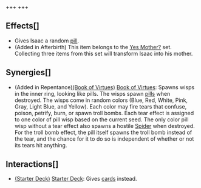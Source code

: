 +++
+++

Effects[]
---------


* Gives Isaac a random [pill](/wiki/Pill "Pill").
* (Added in Afterbirth) This item belongs to the [Yes Mother?](/wiki/Yes_Mother%3F "Yes Mother?") set. Collecting three items from this set will transform Isaac into his mother.


Synergies[]
-----------


* (Added in Repentance)[(Book of Virtues)](/wiki/Book_of_Virtues "Book of Virtues") [Book of Virtues](/wiki/Book_of_Virtues "Book of Virtues"): Spawns wisps in the inner ring, looking like pills. The wisps spawn [pills](/wiki/Pill "Pill") when destroyed. The wisps come in random colors (Blue, Red, White, Pink, Gray, Light Blue, and Yellow). Each color may fire tears that confuse, poison, petrify, burn, or spawn troll bombs. Each tear effect is assigned to one color of pill wisp based on the current seed. The only color pill wisp without a tear effect also spawns a hostile [Spider](/wiki/Spider "Spider") when destroyed. For the troll bomb effect, the pill itself spawns the troll bomb instead of the tear, and the chance for it to do so is independent of whether or not its tears hit anything.


Interactions[]
--------------


* [(Starter Deck)](/wiki/Starter_Deck "Starter Deck") [Starter Deck](/wiki/Starter_Deck "Starter Deck"): Gives [cards](/wiki/Card "Card") instead.


